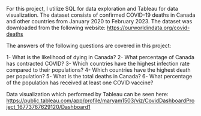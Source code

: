 For this project, I utilize SQL for data exploration and Tableau for data visualization. The dataset consists of confirmed COVID-19 deaths in Canada and other countries from January 2020 to February 2023. The dataset was downloaded from the following website:
https://ourworldindata.org/covid-deaths

The answers of the following questions are covered in this project:

1- What is the likelihood of dying in Canada?
2- What percentage of Canada has contracted COVID?
3- Which countries have the highest infection rate compared to their populations?
4- Which countries have the highest death per population?
5- What is the total deaths in Canada?
6- What percentage of the population has received at least one COVID vaccine?

Data visualization which performed by Tableau can be seen here: https://public.tableau.com/app/profile/maryam1503/viz/CovidDashboardProject_16773767629120/Dashboard1 
